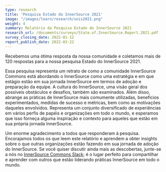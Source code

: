 ```yaml
---
type: research
title: 'Pesquisa Estado do InnerSource 2021'
image: "/images/learn/research/sois2021.png"
weight: 4
summary: Relatório da Pesquisa Estado do InnerSource 2021
research_url: /documents/surveys/State.of.InnerSource.Report.2021.pdf
survey_closing_date: 2022-01-12
report_publish_date: 2022-03-22
---
```



Recebemos uma ótima resposta da nossa comunidade e coletamos mais de 120 respostas para a nossa pesquisa Estado do InnerSource 2021.

Essa pesquisa representa um retrato de como a comunidade InnerSource Commons está abordando o InnerSource como uma estratégia e em que estágio estão em sua jornada InnerSource em termos de adoção e preparação da equipe. A cultura do InnerSource, uma visão geral dos possíveis obstáculos e desafios, também são examinados. Além disso, abrange as práticas de InnerSource mais comumente utilizadas, benefícios experimentados, medidas de sucesso e métricas, bem como as motivações daqueles envolvidos. Representa um conjunto diversificado de experiências em vários perfis de papéis e organizações em todo o mundo, e esperamos que isso forneça alguma inspiração e contexto para aqueles que estão em sua própria jornada InnerSource.

Um enorme agradecimento a todos que responderam à pesquisa. Encorajamos todos os que leem este relatório e aprendem a obter insights sobre o que outras organizações estão fazendo em sua jornada de adoção do InnerSource. Se você quiser discutir ainda mais as descobertas, junte-se a nós no [InnerSource Commons Slack](/slack); é o lugar perfeito para compartilhar e aprender com outros que estão liderando práticas InnerSource em todo o mundo.
